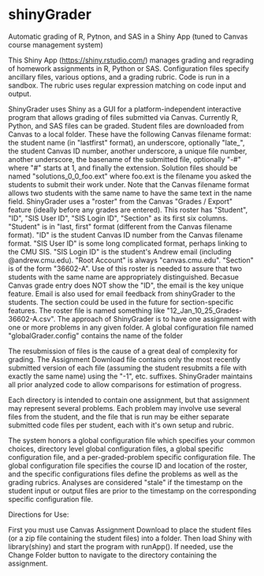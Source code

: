 # shinyGrader
Automatic grading of R, Pytnon, and SAS in a Shiny App (tuned to Canvas course management system)

This Shiny App (https://shiny.rstudio.com/) manages grading and regrading of homework assignments in R, Python or SAS.  Configuration files specify ancillary files, various options, and a grading rubric.  Code is run in a sandbox.  The rubric uses regular expression matching on code input and output.

ShinyGrader uses Shiny as a GUI for a platform-independent interactive program that allows grading of files submitted via Canvas.  Currently R, Python, and SAS files can be graded.
Student files are downloaded from Canvas to a local folder.  These have the following Canvas filename format: the student name (in "lastfirst" format), an underscore, optionally "late_", the student Canvas ID number, another underscore, a unique file number, another underscore, the basename of the submitted file, optionally "-#" where "#" starts at 1, and finally the extension.  Solution files should be named "solutions_0_0_foo.ext" where foo.ext is the filename you asked the students to submit their work under.
Note that the Canvas filename format allows two students with the same name to have the same text in the name field.  ShinyGrader uses a "roster" from the Canvas "Grades / Export" feature (ideally before any grades are entered).  This roster has "Student", "ID", "SIS User ID", "SIS Login ID", "Section" as its first six columns.  "Student" is in "last, first" format (different from the Canvas filename format).  "ID" is the student Canvas ID number from the Canvas filename format.   "SIS User ID" is some long complicated format, perhaps linking to the CMU SIS.  "SIS Login ID" is the student's Andrew email (including @andrew.cmu.edu).  "Root Account" is always "canvas.cmu.edu".  "Section" is of the form "36602-A".  Use of this roster is needed to assure that two students with the same name are appropriately distinguished.  Becasue Canvas grade entry does NOT show the "ID", the email is the key unique feature.  Email is also used for email feedback from shinyGrader to the students.  The section could be used in the future for section-specific features.  The roster file is named something like "12_Jan_10_25_Grades-36602-A.csv".
The approach of ShinyGrader is to have one assignment with one or more problems in any given folder.  A global configuration file named "globalGrader.config" contains the name of the folder

The resubmission of files is the cause of a great deal of complexity for grading.  The Assignment Download file contains only the most recently submitted version of each file (assuming the student resubmits a file with exactly the same name) using the "-1", etc. suffixes.  ShinyGrader maintains all prior analyzed code to allow comparisons for estimation of progress.

Each directory is intended to contain one assignment, but that assignment may represent several problems.  Each problem may involve use several files from the student, and the file that is run may be either separate submitted code files per student, each with it's own setup and rubric.

The system honors a global configuration file which specifies your common choices, directory level global configuration files, a global specific configuration file, and a per-graded-problem specific configuration file.  The global configuration file specifies the course ID and location of the roster, and the specific configurations files define the problems as well as the grading rubrics.  Analyses are considered "stale" if the timestamp on the student input or output files are prior to the timestamp on the corresponding specific configuration file.



Directions for Use:

First you must use Canvas Assignment Download to place the student files (or a zip file containing the student files) into a folder.  Then load Shiny with library(shiny) and start the program with runApp().  If needed, use the Change Folder button to navigate to the directory containing the assignment.
